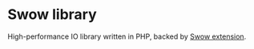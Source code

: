 # Swow library

High-performance IO library written in PHP, backed by [Swow extension](https://swow.dev).
